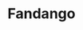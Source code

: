---
facebook: https://facebook.com/fandango
instagram: https://instagram.com/fandango
logohandle: fandango
sort: fandango
title: Fandango
twitter: https://x.com/fandango
website: https://www.fandango.com/
wikipedia: https://en.wikipedia.org/wiki/Fandango_Media
youtube: https://youtube.com/@fandango
---